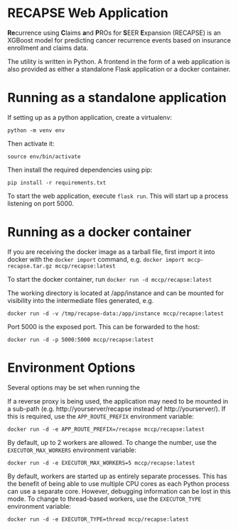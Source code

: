 RECAPSE Web Application
======

**Re**currence using **C**laims **a**nd **P**ROs for **S**EER **E**xpansion (RECAPSE) is an XGBoost model for 
predicting cancer recurrence events based on insurance enrollment and claims data.

The utility is written in Python. A frontend in the form of a web application is also provided as 
either a standalone Flask application or a docker container. 

Running as a standalone application
===
If setting up as a python application, create a virtualenv:

    python -m venv env

Then activate it:

    source env/bin/activate

Then install the required dependencies using pip:

    pip install -r requirements.txt

To start the web application, execute `flask run`. This will start up a process listening on port 5000.

Running as a docker container
===
If you are receiving the docker image as a tarball file, first import it into docker with the 
`docker import` command, e.g. `docker import mccp-recapse.tar.gz mccp/recapse:latest`

To start the docker container, run `docker run -d mccp/recapse:latest`

The working directory is located at /app/instance and can be mounted for visibility into the intermediate files generated, e.g. 

    docker run -d -v /tmp/recapse-data:/app/instance mccp/recapse:latest

Port 5000 is the exposed port. This can be forwarded to the host:

    docker run -d -p 5000:5000 mccp/recapse:latest

Environment Options
===
Several options may be set when running the 

If a reverse proxy is being used, the application may need to be mounted in a sub-path (e.g. http://yourserver/recapse 
instead of http://yourserver/). If this is required, use the `APP_ROUTE_PREFIX` environment variable: 

    docker run -d -e APP_ROUTE_PREFIX=/recapse mccp/recapse:latest

By default, up to 2 workers are allowed. To change the number, use the `EXECUTOR_MAX_WORKERS` environment variable:

    docker run -d -e EXECUTOR_MAX_WORKERS=5 mccp/recapse:latest

By default, workers are started up as entirely separate processes. This has the benefit of being able to use multiple
CPU cores as each Python process can use a separate core. However, debugging information can be lost in this mode. 
To change to thread-based workers, use the `EXECUTOR_TYPE` environment variable:

    docker run -d -e EXECUTOR_TYPE=thread mccp/recapse:latest
